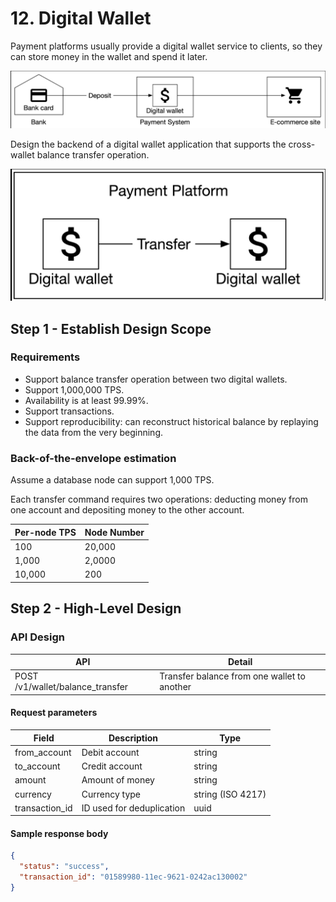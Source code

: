 # 12. Digital Wallet

Payment platforms usually provide a digital wallet service to clients, so they can store money in the wallet and spend it later.

![digital wallet](../../assets/system-design/interview2/digital-wallet.png)

Design the backend of a digital wallet application that supports the cross-wallet balance transfer operation.

![cross-wallet balance transfer](../../assets/system-design/interview2/balance-transfer.png)

## Step 1 - Establish Design Scope

### Requirements

- Support balance transfer operation between two digital wallets.
- Support 1,000,000 TPS.
- Availability is at least 99.99%.
- Support transactions.
- Support reproducibility: can reconstruct historical balance by replaying the data from the very beginning.

### Back-of-the-envelope estimation

Assume a database node can support 1,000 TPS.

Each transfer command requires two operations: deducting money from one account and depositing money to the other account.

| Per-node TPS | Node Number |
| ------------ | ----------- |
| 100 | 20,000 |
| 1,000 | 2,0000 |
| 10,000 | 200 |

## Step 2 - High-Level Design

### API Design

| API | Detail |
| --- | ------ |
| POST /v1/wallet/balance_transfer | Transfer balance from one wallet to another |

#### Request parameters

| Field | Description | Type |
| ----- | ----------- | ---- |
| from_account | Debit account | string |
| to_account | Credit account | string |
| amount | Amount of money | string |
| currency | Currency type | string (ISO 4217) |
| transaction_id | ID used for deduplication | uuid |

#### Sample response body

```json
{
  "status": "success",
  "transaction_id": "01589980-11ec-9621-0242ac130002"
}
```
